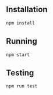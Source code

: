 ## Installation

```bash
npm install
```

## Running

```bash
npm start
```

## Testing

```bash
npm run test
```
